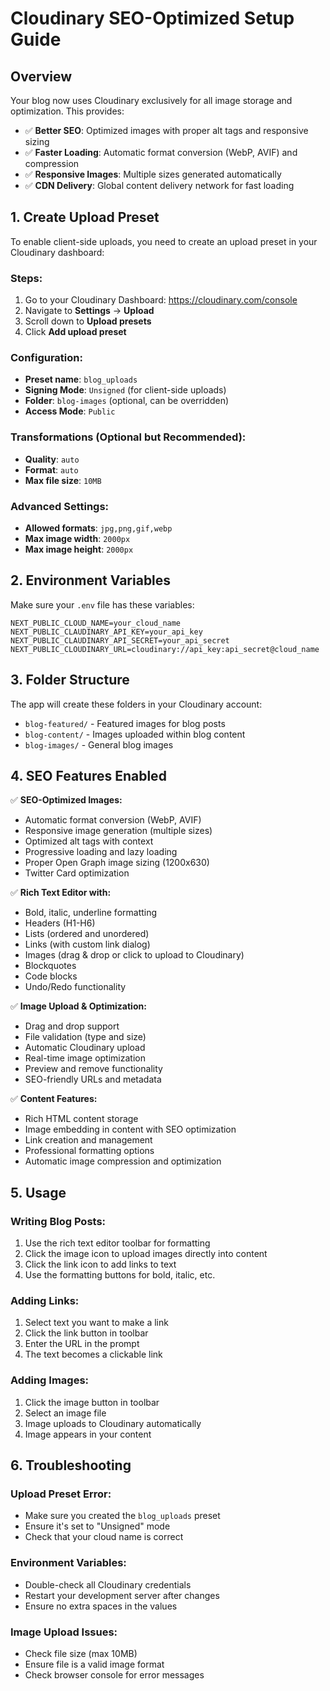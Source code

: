 # Cloudinary SEO-Optimized Setup Guide

## Overview
Your blog now uses Cloudinary exclusively for all image storage and optimization. This provides:
- ✅ **Better SEO**: Optimized images with proper alt tags and responsive sizing
- ✅ **Faster Loading**: Automatic format conversion (WebP, AVIF) and compression
- ✅ **Responsive Images**: Multiple sizes generated automatically
- ✅ **CDN Delivery**: Global content delivery network for fast loading

## 1. Create Upload Preset

To enable client-side uploads, you need to create an upload preset in your Cloudinary dashboard:

### Steps:
1. Go to your Cloudinary Dashboard: https://cloudinary.com/console
2. Navigate to **Settings** → **Upload**
3. Scroll down to **Upload presets**
4. Click **Add upload preset**

### Configuration:
- **Preset name**: `blog_uploads`
- **Signing Mode**: `Unsigned` (for client-side uploads)
- **Folder**: `blog-images` (optional, can be overridden)
- **Access Mode**: `Public`

### Transformations (Optional but Recommended):
- **Quality**: `auto`
- **Format**: `auto`
- **Max file size**: `10MB`

### Advanced Settings:
- **Allowed formats**: `jpg,png,gif,webp`
- **Max image width**: `2000px`
- **Max image height**: `2000px`

## 2. Environment Variables

Make sure your `.env` file has these variables:

```env
NEXT_PUBLIC_CLOUD_NAME=your_cloud_name
NEXT_PUBLIC_CLAUDINARY_API_KEY=your_api_key
NEXT_PUBLIC_CLAUDINARY_API_SECRET=your_api_secret
NEXT_PUBLIC_CLOUDINARY_URL=cloudinary://api_key:api_secret@cloud_name
```

## 3. Folder Structure

The app will create these folders in your Cloudinary account:
- `blog-featured/` - Featured images for blog posts
- `blog-content/` - Images uploaded within blog content
- `blog-images/` - General blog images

## 4. SEO Features Enabled

✅ **SEO-Optimized Images:**
- Automatic format conversion (WebP, AVIF)
- Responsive image generation (multiple sizes)
- Optimized alt tags with context
- Progressive loading and lazy loading
- Proper Open Graph image sizing (1200x630)
- Twitter Card optimization

✅ **Rich Text Editor with:**
- Bold, italic, underline formatting
- Headers (H1-H6)
- Lists (ordered and unordered)
- Links (with custom link dialog)
- Images (drag & drop or click to upload to Cloudinary)
- Blockquotes
- Code blocks
- Undo/Redo functionality

✅ **Image Upload & Optimization:**
- Drag and drop support
- File validation (type and size)
- Automatic Cloudinary upload
- Real-time image optimization
- Preview and remove functionality
- SEO-friendly URLs and metadata

✅ **Content Features:**
- Rich HTML content storage
- Image embedding in content with SEO optimization
- Link creation and management
- Professional formatting options
- Automatic image compression and optimization

## 5. Usage

### Writing Blog Posts:
1. Use the rich text editor toolbar for formatting
2. Click the image icon to upload images directly into content
3. Click the link icon to add links to text
4. Use the formatting buttons for bold, italic, etc.

### Adding Links:
1. Select text you want to make a link
2. Click the link button in toolbar
3. Enter the URL in the prompt
4. The text becomes a clickable link

### Adding Images:
1. Click the image button in toolbar
2. Select an image file
3. Image uploads to Cloudinary automatically
4. Image appears in your content

## 6. Troubleshooting

### Upload Preset Error:
- Make sure you created the `blog_uploads` preset
- Ensure it's set to "Unsigned" mode
- Check that your cloud name is correct

### Environment Variables:
- Double-check all Cloudinary credentials
- Restart your development server after changes
- Ensure no extra spaces in the values

### Image Upload Issues:
- Check file size (max 10MB)
- Ensure file is a valid image format
- Check browser console for error messages
